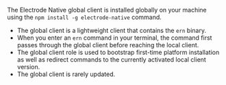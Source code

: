 The Electrode Native global client is installed globally on your machine using the `npm install -g electrode-native` command.

- The global client is a lightweight client that contains the `ern` binary.
- When you enter an `ern` command in your terminal, the command first passes through the global client before reaching the local client.
- The global client role is used to bootstrap first-time platform installation as well as redirect commands to the currently activated local client version.
- The global client is rarely updated.

